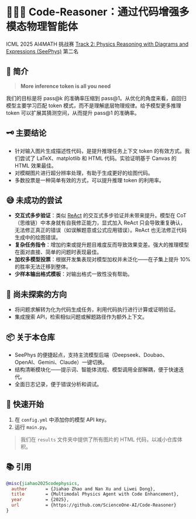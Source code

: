 # 🧑‍🔬✨ Code-Reasoner：通过代码增强多模态物理智能体

ICML 2025 AI4MATH 挑战赛 [Track 2: Physics Reasoning with Diagrams and Expressions (SeePhys)](https://www.codabench.org/competitions/7925/#/pages-tab) 第二名

## 📖 简介
> **More inference token is all you need**

我们的目标是将 pass@k 的准确率压缩到 pass@1。从优化的角度来看，自回归模型主要学习匹配 token 模式，而不是理解底层物理规律。给予模型更多推理 token 可以扩展其猜测空间，从而提升 pass@1 的准确率。

## 🗝️ 主要结论
- 针对输入图片生成描述性代码，是提升推理任务上下文 token 的有效方式。我们尝试了 LaTeX、matplotlib 和 HTML 代码。实验证明基于 Canvas 的 HTML 效果最佳。
- 对模糊图片进行超分辨率处理，有助于生成更好的绘图代码。
- 多数投票是一种简单有效的方式，可以提升推理 token 的利用率。

## 😅 未成功的尝试
- **交互式多步验证**：类似 [ReAct](https://arxiv.org/abs/2210.03629) 的交互式多步验证并未带来提升。模型在 CoT（思维链）中本身就有自我修正能力，显式加入 ReAct 只会导致重复确认，无法修正真正的错误（如误解题意或公式应用错误）。ReAct 也无法修正代码生成中的绘图错误。
- **复杂任务指令**：增加约束或提升题目难度反而导致效果变差。强大的推理模型在面对直接、简单的问题时表现最佳。
- **加权多模型投票**：根据开发集表现对模型加权并未泛化——在子集上提升 10% 的胜率无法迁移到整体。
- **少样本输出格式模板**：对输出格式一致性没有帮助。

## 🧭 尚未探索的方向
- 将问题求解转为化为代码生成任务，利用代码执行进行计算或证明验证。
- 集成搜索 API，检索相似问题或解题路径作为额外上下文。

## 📦 关于本仓库
- SeePhys 的便捷起点，支持主流模型后端（Deepseek、Doubao、OpenAI、Gemini、Claude）一键切换。
- 结构清晰模块化——提示词、智能体流程、模型调用全部解耦，便于快速迭代。
- 全面日志记录，便于错误分析和调试。

## 🚀 快速开始
1. 在 `config.yml` 中添加你的模型 API key。
2. 运行 `main.py`。
>  我们在 `results` 文件夹中提供了所有图片的 HTML 代码，以减小仓库体积。

## 📚 引用

```bibtex
@misc{jiahao2025codephysics,
  author       = {Jiahao Zhao and Nan Xu and Liwei Dong},
  title        = {Multimodal Physics Agent with Code Enhancement},
  year         = {2025},
  url          = {https://github.com/ScienceOne-AI/Code-Reasoner}
}
``` 